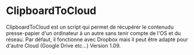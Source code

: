 # ClipboardToCloud
ClipboardToCloud est un script qui permet de récupérer le contenudu presse-papier d'un ordinateur à un autre sans tenir compte de l'OS et du réseau.
Par défaut, il fonctionne avec Dropbox mais il peut être adapté pour d'autre Cloud (Google Drive etc...)
Version 1.09.

